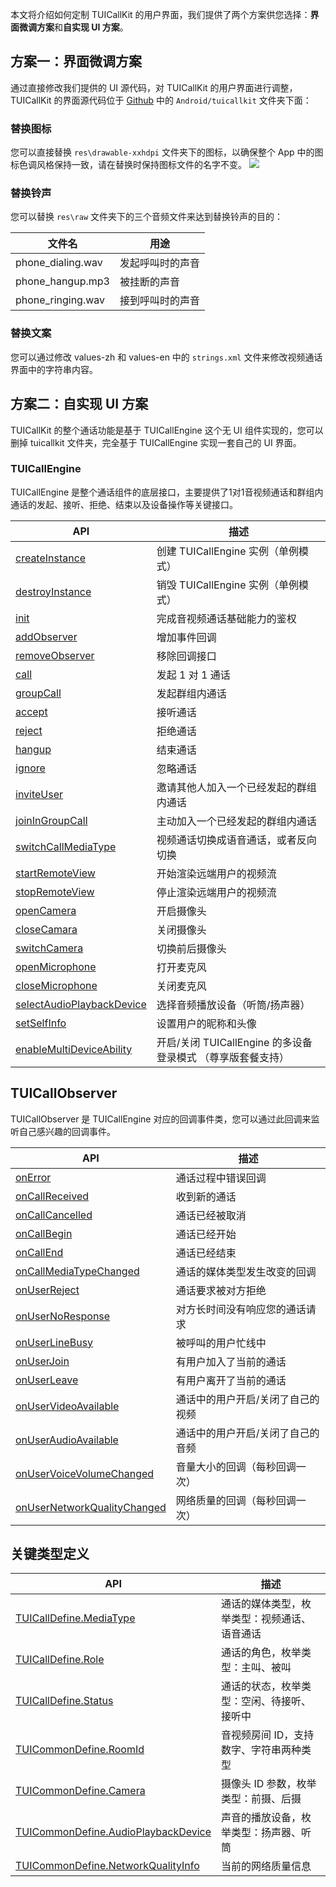 本文将介绍如何定制 TUICallKit 的用户界面，我们提供了两个方案供您选择：**界面微调方案**和**自实现 UI 方案**。

## 方案一：界面微调方案
通过直接修改我们提供的 UI 源代码，对 TUICallKit 的用户界面进行调整，TUICallKit 的界面源代码位于 [Github](https://github.com/tencentyun/TUICalling) 中的 `Android/tuicallkit` 文件夹下面：

### 替换图标

您可以直接替换 `res\drawable-xxhdpi` 文件夹下的图标，以确保整个 App 中的图标色调风格保持一致，请在替换时保持图标文件的名字不变。
![](https://qcloudimg.tencent-cloud.cn/raw/32a0db447f1ce053d2f85a3845702312.png)

### 替换铃声
您可以替换 `res\raw` 文件夹下的三个音频文件来达到替换铃声的目的：

| 文件名 | 用途 | 
|---------|---------|
| phone_dialing.wav | 发起呼叫时的声音 | 
| phone_hangup.mp3 | 被挂断的声音 | 
| phone_ringing.wav | 接到呼叫时的声音 | 

### 替换文案
您可以通过修改 values-zh 和 values-en 中的 `strings.xml` 文件来修改视频通话界面中的字符串内容。


## 方案二：自实现 UI 方案
TUICallKit 的整个通话功能是基于 TUICallEngine 这个无 UI 组件实现的，您可以删掉 tuicallkit 文件夹，完全基于 TUICallEngine 实现一套自己的 UI 界面。

### TUICallEngine
TUICallEngine 是整个通话组件的底层接口，主要提供了1对1音视频通话和群组内通话的发起、接听、拒绝、结束以及设备操作等关键接口。

| API | 描述 |
|-----|-----|
| [createInstance](#createInstance) | 创建 TUICallEngine 实例（单例模式）|
| [destroyInstance](#destroyInstance) | 销毁 TUICallEngine 实例（单例模式）|
| [init](#init) | 完成音视频通话基础能力的鉴权|
| [addObserver](#addObserver) | 增加事件回调|
| [removeObserver](#removeObserver) | 移除回调接口|
| [call](#call) | 发起 1 对 1 通话|
| [groupCall](#groupCall) | 发起群组内通话|
| [accept](#accept) | 接听通话 |
| [reject](#reject) | 拒绝通话 |
| [hangup](#hangup) | 结束通话|
| [ignore](#ignore) | 忽略通话|
| [inviteUser](#inviteUser) | 邀请其他人加入一个已经发起的群组内通话 |
| [joinInGroupCall](#joinInGroupCall) | 主动加入一个已经发起的群组内通话 |
| [switchCallMediaType](#switchCallMediaType) | 视频通话切换成语音通话，或者反向切换|
| [startRemoteView](#startRemoteView) | 开始渲染远端用户的视频流 |
| [stopRemoteView](#stopRemoteView) | 停止渲染远端用户的视频流 |
| [openCamera](#opencamera) | 开启摄像头|
| [closeCamara](#closecamara) | 关闭摄像头|
| [switchCamera](#switchcamera) | 切换前后摄像头|
| [openMicrophone](#setmicmute) | 打开麦克风|
| [closeMicrophone](#sethandsfree) | 关闭麦克风|
| [selectAudioPlaybackDevice](#setmicmute) | 选择音频播放设备（听筒/扬声器）|
| [setSelfInfo](#setSelfInfo) | 设置用户的昵称和头像|
| [enableMultiDeviceAbility](#enableMultiDeviceAbility) | 开启/关闭 TUICallEngine 的多设备登录模式 （尊享版套餐支持）|

## TUICallObserver 
TUICallObserver 是 TUICallEngine 对应的回调事件类，您可以通过此回调来监听自己感兴趣的回调事件。

| API | 描述 |
|-----|-----|
| [onError](#onError) | 通话过程中错误回调|
| [onCallReceived](#onCallReceived) | 收到新的通话|
| [onCallCancelled](#onCallCancelled) | 通话已经被取消 |
| [onCallBegin](#onCallBegin) | 通话已经开始|
| [onCallEnd](#onCallEnd) | 通话已经结束|
| [onCallMediaTypeChanged](#onCallMediaTypeChanged) | 通话的媒体类型发生改变的回调|
| [onUserReject](#onUserReject) |  通话要求被对方拒绝 |
| [onUserNoResponse](#onUserNoResponse) |  对方长时间没有响应您的通话请求|
| [onUserLineBusy](#onUserLineBusy) | 被呼叫的用户忙线中|
| [onUserJoin](#onUserJoin) | 有用户加入了当前的通话 |
| [onUserLeave](#onUserLeave) | 有用户离开了当前的通话 |
| [onUserVideoAvailable](#onUserVideoAvailable) | 通话中的用户开启/关闭了自己的视频|
| [onUserAudioAvailable](#onUserAudioAvailable) | 通话中的用户开启/关闭了自己的音频|
| [onUserVoiceVolumeChanged](#onUserVoiceVolumeChanged) | 音量大小的回调（每秒回调一次） |
| [onUserNetworkQualityChanged](#onUserNetworkQualityChanged) | 网络质量的回调（每秒回调一次）|


## 关键类型定义
| API | 描述 |
|-----|-----|
| [TUICallDefine.MediaType]() | 通话的媒体类型，枚举类型：视频通话、语音通话 |
| [TUICallDefine.Role]() | 通话的角色，枚举类型：主叫、被叫 |
| [TUICallDefine.Status]() | 通话的状态，枚举类型：空闲、待接听、接听中 |
| [TUICommonDefine.RoomId]() | 音视频房间 ID，支持数字、字符串两种类型 |
| [TUICommonDefine.Camera]() | 摄像头 ID 参数，枚举类型：前摄、后摄 |
| [TUICommonDefine.AudioPlaybackDevice]() | 声音的播放设备，枚举类型：扬声器、听筒 |
| [TUICommonDefine.NetworkQualityInfo]() | 当前的网络质量信息 |